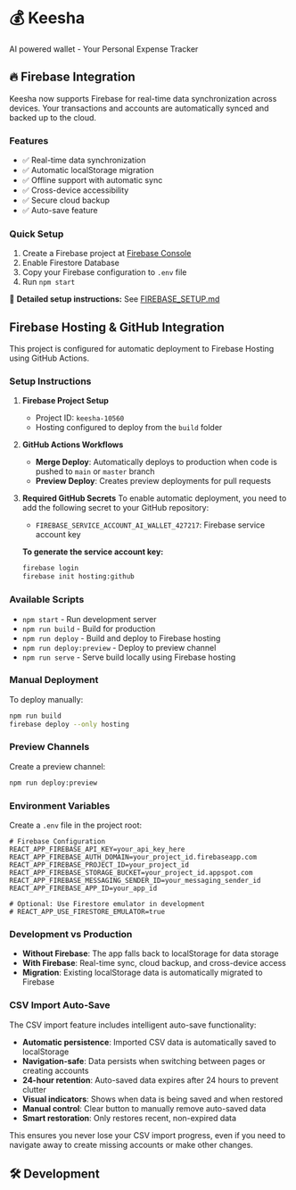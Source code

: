 # 💰 Keesha
AI powered wallet - Your Personal Expense Tracker

## 🔥 Firebase Integration

Keesha now supports Firebase for real-time data synchronization across devices. Your transactions and accounts are automatically synced and backed up to the cloud.

### Features
- ✅ Real-time data synchronization
- ✅ Automatic localStorage migration
- ✅ Offline support with automatic sync
- ✅ Cross-device accessibility
- ✅ Secure cloud backup
- ✅ Auto-save feature

### Quick Setup
1. Create a Firebase project at [Firebase Console](https://console.firebase.google.com/)
2. Enable Firestore Database
3. Copy your Firebase configuration to `.env` file
4. Run `npm start`

📖 **Detailed setup instructions:** See [FIREBASE_SETUP.md](./FIREBASE_SETUP.md)

## Firebase Hosting & GitHub Integration

This project is configured for automatic deployment to Firebase Hosting using GitHub Actions.

### Setup Instructions

1. **Firebase Project Setup**
   - Project ID: `keesha-10560`
   - Hosting configured to deploy from the `build` folder

2. **GitHub Actions Workflows**
   - **Merge Deploy**: Automatically deploys to production when code is pushed to `main` or `master` branch
   - **Preview Deploy**: Creates preview deployments for pull requests

3. **Required GitHub Secrets**
   To enable automatic deployment, you need to add the following secret to your GitHub repository:
   
   - `FIREBASE_SERVICE_ACCOUNT_AI_WALLET_427217`: Firebase service account key
   
   **To generate the service account key:**
   ```bash
   firebase login
   firebase init hosting:github
   ```

### Available Scripts

- `npm start` - Run development server
- `npm run build` - Build for production
- `npm run deploy` - Build and deploy to Firebase hosting
- `npm run deploy:preview` - Deploy to preview channel
- `npm run serve` - Serve build locally using Firebase hosting

### Manual Deployment

To deploy manually:
```bash
npm run build
firebase deploy --only hosting
```

### Preview Channels

Create a preview channel:
```bash
npm run deploy:preview
```

### Environment Variables

Create a `.env` file in the project root:

```env
# Firebase Configuration
REACT_APP_FIREBASE_API_KEY=your_api_key_here
REACT_APP_FIREBASE_AUTH_DOMAIN=your_project_id.firebaseapp.com
REACT_APP_FIREBASE_PROJECT_ID=your_project_id
REACT_APP_FIREBASE_STORAGE_BUCKET=your_project_id.appspot.com
REACT_APP_FIREBASE_MESSAGING_SENDER_ID=your_messaging_sender_id
REACT_APP_FIREBASE_APP_ID=your_app_id

# Optional: Use Firestore emulator in development
# REACT_APP_USE_FIRESTORE_EMULATOR=true
```

### Development vs Production

- **Without Firebase**: The app falls back to localStorage for data storage
- **With Firebase**: Real-time sync, cloud backup, and cross-device access
- **Migration**: Existing localStorage data is automatically migrated to Firebase

### CSV Import Auto-Save

The CSV import feature includes intelligent auto-save functionality:

- **Automatic persistence**: Imported CSV data is automatically saved to localStorage
- **Navigation-safe**: Data persists when switching between pages or creating accounts
- **24-hour retention**: Auto-saved data expires after 24 hours to prevent clutter
- **Visual indicators**: Shows when data is being saved and when restored
- **Manual control**: Clear button to manually remove auto-saved data
- **Smart restoration**: Only restores recent, non-expired data

This ensures you never lose your CSV import progress, even if you need to navigate away to create missing accounts or make other changes.

## 🛠️ Development
